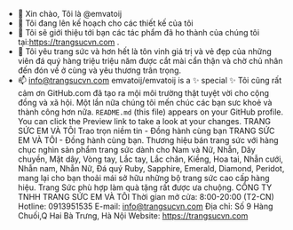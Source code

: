 - 👋 Xin chào, Tôi là @emvatoij
- 👀 Tôi đang lên kế hoạch cho các thiết kế của tôi
- 🌱 Tôi sẽ giới thiệu tới bạn các tác phẩm đã ho thành của chúng tôi tại:https://trangsucvn.com .
- 💞️ Tôi yêu trang sức và hơn hết là tôn vinh giá trị và vẻ đẹp của những viên đá quý hàng triệu triệu năm được cắt mài cẩn thận và chờ chủ nhân đến đón về ở cùng và yêu thương trân trọng.
- 📫 info@trangsucvn.com
emvatoij/emvatoij is a ✨ special ✨ Tôi cũng rất cảm ơn GitHub.com đã tạo ra mội môi trường thật tuyệt vời cho cộng đồng và xã hội. Một lần nữa chúng tôi mến chúc các bạn sưc khoẻ và thành công hơn nữa. `README.md` (this file) appears on your GitHub profile.
You can click the Preview link to take a look at your changes.
TRANG SỨC EM VÀ TÔI Trao trọn niềm tin - Đồng hành cùng bạn TRANG SỨC EM VÀ TÔI - Đồng hành cùng bạn. Thương hiệu bán trang sức với hàng chục nghìn sản phẩm trang sức dành cho Nam và Nữ, Nhẫn, Dây chuyền, Mặt dây, Vòng tay, Lắc tay, Lắc chân, Kiềng, Hoa tai, Nhẫn cưới, Nhẫn nam, Nhẫn Nữ, Đá quý Ruby, Sapphire, Emerald, Diamond, Peridot, mang lại cho bạn thoải mái sở hữu những bộ trang sức cao cấp hàng hiệu. Trang Sức phù hợp làm quà tặng rất được ưa chuộng. CÔNG TY TNHH TRANG SỨC EM VÀ TÔI Thời gian mở cửa: 8:00-20:00 (T2-CN) Hotline: 0913951535 E-mail: info@trangsucvn.com Địa chỉ: Số 9 Hàng Chuối,Q Hai Bà Trưng, Hà Nội Website: https://trangsucvn.com
<!---
emvatoij/emvatoij is a ✨ special ✨ repository because its `README.md` (this file) appears on your GitHub profile.
You can click the Preview link to take a look at your changes.
TRANG SỨC EM VÀ TÔI Trao trọn niềm tin - Đồng hành cùng bạn TRANG SỨC EM VÀ TÔI - Đồng hành cùng bạn. Thương hiệu bán trang sức với hàng chục nghìn sản phẩm trang sức dành cho Nam và Nữ, Nhẫn, Dây chuyền, Mặt dây, Vòng tay, Lắc tay, Lắc chân, Kiềng, Hoa tai, Nhẫn cưới, Nhẫn nam, Nhẫn Nữ, Đá quý Ruby, Sapphire, Emerald, Diamond, Peridot, mang lại cho bạn thoải mái sở hữu những bộ trang sức cao cấp hàng hiệu. Trang Sức phù hợp làm quà tặng rất được ưa chuộng. CÔNG TY TNHH TRANG SỨC EM VÀ TÔI Thời gian mở cửa: 8:00-20:00 (T2-CN) Hotline: 0913951535 E-mail: info@trangsucvn.com Địa chỉ: Số 9 Hàng Chuối,Q Hai Bà Trưng, Hà Nội Website: https://trangsucvn.com/ 
--->
